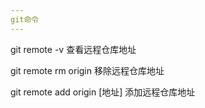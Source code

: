 ```yaml
---
git命令
---
```


git remote -v 查看远程仓库地址

git remote rm origin 移除远程仓库地址

git remote add origin [地址] 添加远程仓库地址
